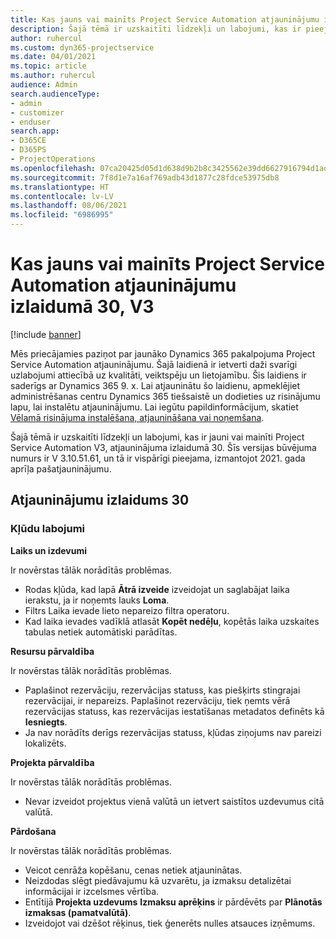 ```yaml
---
title: Kas jauns vai mainīts Project Service Automation atjauninājumu izlaidumā 30, V3
description: Šajā tēmā ir uzskaitīti līdzekļi un labojumi, kas ir pieejami Project Service Automation atjauninājumu izlaidumā 30, V3.
author: ruhercul
ms.custom: dyn365-projectservice
ms.date: 04/01/2021
ms.topic: article
ms.author: ruhercul
audience: Admin
search.audienceType:
- admin
- customizer
- enduser
search.app:
- D365CE
- D365PS
- ProjectOperations
ms.openlocfilehash: 07ca20425d05d1d638d9b2b8c3425562e39dd6627916794d1ad8441f00658459
ms.sourcegitcommit: 7f8d1e7a16af769adb43d1877c28fdce53975db8
ms.translationtype: HT
ms.contentlocale: lv-LV
ms.lasthandoff: 08/06/2021
ms.locfileid: "6986995"
---
```

# <a name="whats-new-or-changed-in-project-service-automation-update-release-30-v3"></a>Kas jauns vai mainīts Project Service Automation atjauninājumu izlaidumā 30, V3

[!include [banner](../includes/psa-now-project-operations.md)]

Mēs priecājamies paziņot par jaunāko Dynamics 365 pakalpojuma Project Service Automation atjauninājumu. Šajā laidienā ir ietverti daži svarīgi uzlabojumi attiecībā uz kvalitāti, veiktspēju un lietojamību. Šis laidiens ir saderīgs ar Dynamics 365 9. x. Lai atjauninātu šo laidienu, apmeklējiet administrēšanas centru Dynamics 365 tiešsaistē un dodieties uz risinājumu lapu, lai instalētu atjauninājumu. Lai iegūtu papildinformācijum, skatiet [Vēlamā risinājuma instalēšana, atjaunināšana vai noņemšana](/power-platform/admin/install-remove-preferred-solution.md).

Šajā tēmā ir uzskaitīti līdzekļi un labojumi, kas ir jauni vai mainīti Project Service Automation V3, atjauninājuma izlaidumā 30. Šīs versijas būvējuma numurs ir V 3.10.51.61, un tā ir vispārīgi pieejama, izmantojot 2021. gada aprīļa pašatjauninājumu.

## <a name="update-release-30"></a>Atjauninājumu izlaidums 30

### <a name="bug-fixes"></a>Kļūdu labojumi

**Laiks un izdevumi**

Ir novērstas tālāk norādītās problēmas.

- Rodas kļūda, kad lapā **Ātrā izveide** izveidojat un saglabājat laika ierakstu, ja ir noņemts lauks **Loma**.
- Filtrs Laika ievade lieto nepareizo filtra operatoru.
- Kad laika ievades vadīklā atlasāt **Kopēt nedēļu**, kopētās laika uzskaites tabulas netiek automātiski parādītas.

**Resursu pārvaldība**

Ir novērstas tālāk norādītās problēmas.

- Paplašinot rezervāciju, rezervācijas statuss, kas piešķirts stingrajai rezervācijai, ir nepareizs. Paplašinot rezervāciju, tiek ņemts vērā rezervācijas statuss, kas rezervācijas iestatīšanas metadatos definēts kā **Iesniegts**.
- Ja nav norādīts derīgs rezervācijas statuss, kļūdas ziņojums nav pareizi lokalizēts.

**Projekta pārvaldība**

Ir novērstas tālāk norādītās problēmas.

- Nevar izveidot projektus vienā valūtā un ietvert saistītos uzdevumus citā valūtā.

**Pārdošana**

Ir novērstas tālāk norādītās problēmas.

- Veicot cenrāža kopēšanu, cenas netiek atjauninātas.
- Neizdodas slēgt piedāvajumu kā uzvarētu, ja izmaksu detalizētai informācijai ir izcelsmes vērtība.
- Entītijā **Projekta uzdevums** **Izmaksu aprēķins** ir pārdēvēts par **Plānotās izmaksas (pamatvalūtā)**.
- Izveidojot vai dzēšot rēķinus, tiek ģenerēts nulles atsauces izņēmums.
